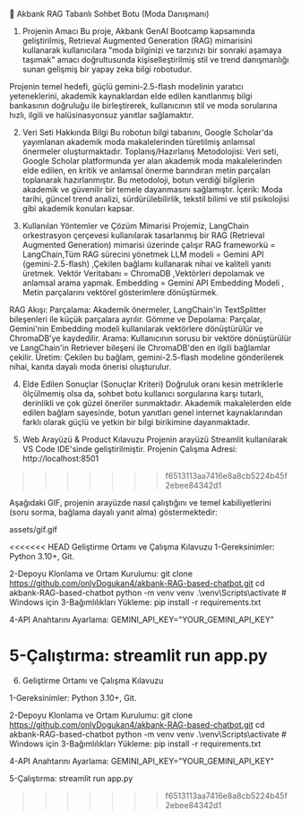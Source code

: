 🤖 Akbank RAG Tabanlı Sohbet Botu (Moda Danışmanı)
1. Projenin Amacı
Bu proje, Akbank GenAI Bootcamp kapsamında geliştirilmiş, Retrieval Augmented Generation (RAG) mimarisini kullanarak kullanıcılara "moda bilginizi ve tarzınızı bir sonraki aşamaya taşımak" amacı doğrultusunda kişiselleştirilmiş stil ve trend danışmanlığı sunan gelişmiş bir yapay zeka bilgi robotudur.

Projenin temel hedefi, güçlü gemini-2.5-flash modelinin yaratıcı yeteneklerini, akademik kaynaklardan elde edilen kanıtlanmış bilgi bankasının doğruluğu ile birleştirerek, kullanıcının stil ve moda sorularına hızlı, ilgili ve halüsinasyonsuz yanıtlar sağlamaktır.

2. Veri Seti Hakkında Bilgi
Bu robotun bilgi tabanını, Google Scholar'da yayımlanan akademik moda makalelerinden türetilmiş anlamsal önermeler oluşturmaktadır.
Toplanış/Hazırlanış Metodolojisi: Veri seti, Google Scholar platformunda yer alan akademik moda makalelerinden elde edilen, en kritik ve anlamsal önerme barındıran metin parçaları toplanarak hazırlanmıştır. Bu metodoloji, botun verdiği bilgilerin akademik ve güvenilir bir temele dayanmasını sağlamıştır.
İçerik: Moda tarihi, güncel trend analizi, sürdürülebilirlik, tekstil bilimi ve stil psikolojisi gibi akademik konuları kapsar.

3. Kullanılan Yöntemler ve Çözüm Mimarisi
Projemiz, LangChain orkestrasyon çerçevesi kullanılarak tasarlanmış bir RAG (Retrieval Augmented Generation) mimarisi üzerinde çalışır
RAG frameworkü = LangChain,Tüm RAG sürecini yönetmek
LLM modeli = Gemini API (gemini-2.5-flash) ,Çekilen bağlamı kullanarak nihai ve kaliteli yanıtı üretmek.
Vektör Veritabanı = ChromaDB ,Vektörleri depolamak ve anlamsal arama yapmak. 
Embedding = Gemini API Embedding Modeli , Metin parçalarını vektörel gösterimlere dönüştürmek.

RAG Akışı:
Parçalama: Akademik önermeler, LangChain'in TextSplitter bileşenleri ile küçük parçalara ayrılır.
Gömme ve Depolama: Parçalar, Gemini'nin Embedding modeli kullanılarak vektörlere dönüştürülür ve ChromaDB'ye kaydedilir.
Arama: Kullanıcının sorusu bir vektöre dönüştürülür ve LangChain'in Retriever bileşeni ile ChromaDB'den en ilgili bağlamlar çekilir.
Üretim: Çekilen bu bağlam, gemini-2.5-flash modeline gönderilerek nihai, kanıta dayalı moda önerisi oluşturulur.

4. Elde Edilen Sonuçlar (Sonuçlar Kriteri)
Doğruluk oranı kesin metriklerle ölçülmemiş olsa da, sohbet botu kullanıcı sorgularına karşı tutarlı, derinlikli ve çok güzel öneriler sunmaktadır. Akademik makalelerden elde edilen bağlam sayesinde, botun yanıtları genel internet kaynaklarından farklı olarak güçlü ve yetkin bir bilgi birikimine dayanmaktadır.

5. Web Arayüzü & Product Kılavuzu
Projenin arayüzü Streamlit kullanılarak VS Code IDE'sinde geliştirilmiştir.
Projenin Çalışma Adresi: http://localhost:8501
>>>>>>> f6513113aa7416e8a8cb5224b45f2ebee84342d1

Aşağıdaki GIF, projenin arayüzde nasıl çalıştığını ve temel kabiliyetlerini (soru sorma, bağlama dayalı yanıt alma) göstermektedir:

assets/gif.gif

<<<<<<< HEAD
Geliştirme Ortamı ve Çalışma Kılavuzu
1-Gereksinimler: Python 3.10+, Git.

2-Depoyu Klonlama ve Ortam Kurulumu: git clone https://github.com/onlyDogukan4/akbank-RAG-based-chatbot.git cd akbank-RAG-based-chatbot python -m venv venv .\venv\Scripts\activate # Windows için 3-Bağımlılıkları Yükleme: pip install -r requirements.txt

4-API Anahtarını Ayarlama: GEMINI_API_KEY="YOUR_GEMINI_API_KEY"

5-Çalıştırma: streamlit run app.py
=======
6. Geliştirme Ortamı ve Çalışma Kılavuzu

  1-Gereksinimler: Python 3.10+, Git.

  2-Depoyu Klonlama ve Ortam Kurulumu:
    git clone https://github.com/onlyDogukan4/akbank-RAG-based-chatbot.git
    cd akbank-RAG-based-chatbot
    python -m venv venv
    .\venv\Scripts\activate  # Windows için
  3-Bağımlılıkları Yükleme:
      pip install -r requirements.txt

  4-API Anahtarını Ayarlama:
    GEMINI_API_KEY="YOUR_GEMINI_API_KEY"
  
  5-Çalıştırma:
    streamlit run app.py



>>>>>>> f6513113aa7416e8a8cb5224b45f2ebee84342d1
